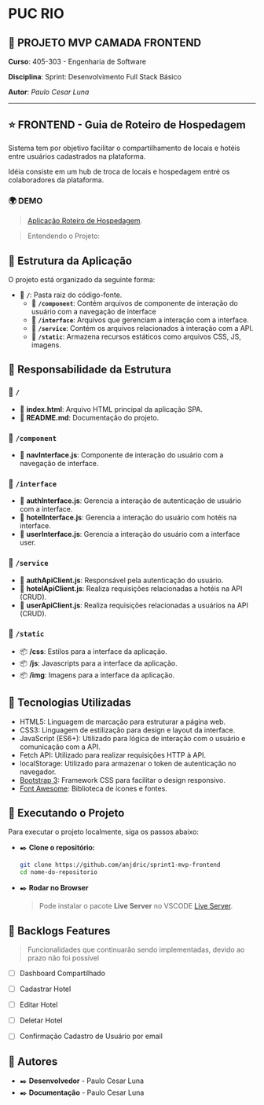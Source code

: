 # **PUC RIO**

## 🚀 **PROJETO MVP CAMADA FRONTEND** 



**Curso**: 405-303 - Engenharia de Software

**Disciplina**: Sprint: Desenvolvimento Full Stack Básico

**Autor**: _Paulo Cesar Luna_

---

## ⭐ FRONTEND - Guia de Roteiro de Hospedagem 

Sistema tem por objetivo facilitar o compartilhamento de locais e hotéis entre usuários cadastrados na plataforma.

Idéia consiste em um hub de troca de locais e hospedagem entré os colaboradores da plataforma.

### 🌍 DEMO
> [Aplicação Roteiro de Hospedagem](https://hotel-mvp.club).  


> Entendendo o Projeto:


## 📌 Estrutura da Aplicação

O projeto está organizado da seguinte forma:

- 📂 **`/`**: Pasta raiz do código-fonte.
  - 📁 **`/component`**: Contém arquivos de componente de interação do usuário com a navegação de interface
  - 📁 **`/interface`**: Arquivos que gerenciam a interação com a interface.  
  - 📁 **`/service`**: Contém os arquivos relacionados à interação com a API.   
  - 📁 **`/static`**: Armazena recursos estáticos como arquivos CSS, JS, imagens.   
  


## 📌 Responsabilidade da Estrutura

### 📂 `/`

  - 📄 **index.html**: Arquivo HTML principal da aplicação SPA.
  - 📄 **README.md**: Documentação do projeto.

### 📂 `/component`

- 📄 **navInterface.js**: Componente de interação do usuário com a navegação de interface.

### 📂 `/interface`

- 📄 **authInterface.js**: Gerencia a interação de autenticação de usuário com a interface.
- 📄 **hotelInterface.js**: Gerencia a interação do usuário com hotéis na interface.
- 📄 **userInterface.js**: Gerencia a interação do usuário com a interface user.

### 📂 `/service`

- 📄 **authApiClient.js**: Responsável pela autenticação do usuário.
- 📄 **hotelApiClient.js**: Realiza requisições relacionadas a hotéis na API (CRUD).
- 📄 **userApiClient.js**: Realiza requisições relacionadas a usuários na API (CRUD).



### 📂 `/static`

- 📦 **/css**: Estilos para a interface da aplicação.
- 📦 **/js**: Javascripts para a interface da aplicação.
- 📦 **/img**: Imagens para a interface da aplicação.



## 📌 Tecnologias Utilizadas

- HTML5: Linguagem de marcação para estruturar a página web.
- CSS3: Linguagem de estilização para design e layout da interface.
- JavaScript (ES6+): Utilizado para lógica de interação com o usuário e comunicação com a API.
- Fetch API: Utilizado para realizar requisições HTTP à API.
- localStorage: Utilizado para armazenar o token de autenticação no navegador.
- [Bootstrap 3](https://getbootstrap.com/docs/3.4/): Framework CSS para facilitar o design responsivo.
- [Font Awesome](https://fontawesome.com/): Biblioteca de ícones e fontes.

## 📌 Executando o Projeto

Para executar o projeto localmente, siga os passos abaixo:

- ✒️ **Clone o repositório:**

   ```bash
   git clone https://github.com/anjdric/sprint1-mvp-frontend
   cd nome-do-repositorio
   ```

- ✒️ **Rodar no Browser**
  > Pode instalar o pacote **Live Server** no VSCODE [Live Server](https://github.com/ritwickdey/vscode-live-server-plus-plus).  


## 📌 Backlogs Features
> Funcionalidades que continuarão sendo implementadas, devido ao prazo não foi possível 

- [ ] Dashboard Compartilhado
- [ ] Cadastrar Hotel
- [ ] Editar Hotel
- [ ] Deletar Hotel
- [ ] Confirmação Cadastro de Usuário por email


## 📌 Autores

- ✒️ **Desenvolvedor** - Paulo Cesar Luna
- ✒️ **Documentação** - Paulo Cesar Luna







     
